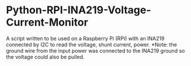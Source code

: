 # Python-RPI-INA219-Voltage-Current-Monitor
A script written to be used on a Raspberry Pi (RPi) with an INA219 connected by I2C to read the voltage, shunt current, power. *Note: the ground wire from the input power was connected to the INA219 ground so the voltage could also be pulled. 
